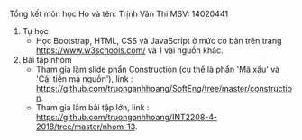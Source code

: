 Tổng kết môn học
Họ và tên: Trịnh Văn Thi
MSV: 14020441

1. Tự học
   - Học Bootstrap, HTML, CSS và JavaScript ở mức cơ bản trên trang https://www.w3schools.com/ và 1 vài nguồn khác.
2. Bài tập nhóm
   - Tham gia làm slide phần Construction (cụ thể là phần 'Mã xấu' và 'Cải tiến mã nguồn'), link : https://github.com/truonganhhoang/SoftEng/tree/master/construction.
   - Tham gia làm bài tập lớn, link : https://github.com/truonganhhoang/INT2208-4-2018/tree/master/nhom-13. 
